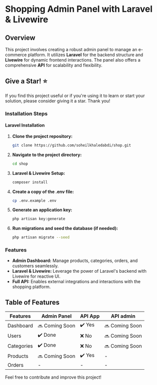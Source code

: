 # Shopping Admin Panel with Laravel & Livewire

## Overview

This project involves creating a robust admin panel to manage an e-commerce platform. It utilizes **Laravel** for the backend structure and **Livewire** for dynamic frontend interactions. The panel also offers a comprehensive **API** for scalability and flexibility.

## Give a Star! ⭐
If you find this project useful or if you're using it to learn or start your solution, please consider giving it a star. Thank you!

### Installation Steps

#### Laravel Installation

1. **Clone the project repository:**
   ```bash
   git clone https://github.com/soheilkhaledabdi/shop.git
   ```
2. **Navigate to the project directory:**
    ```bash
    cd shop
    ```
3. **Laravel & Livewire Setup:**
    ```bash
    composer install
    ```
4. **Create a copy of the .env file:**
    ```bash
    cp .env.example .env
    ```
5. **Generate an application key:**
    ```bash
    php artisan key:generate
    ```
6. **Run migrations and seed the database (if needed):**
    ```bash
    php artisan migrate --seed
    ```

### Features

- **Admin Dashboard:** Manage products, categories, orders, and customers seamlessly.
- **Laravel & Livewire:** Leverage the power of Laravel's backend with Livewire for reactive UI.
- **Full API:** Enables external integrations and interactions with the shopping platform.

## Table of Features

| Features         | Admin Panel   | API App      | API admin       |
| ---------------- | ------------- | ------------ | --------------- |
| Dashboard        | 🔜 Coming Soon | ✔️ Yes       | 🔜 Coming Soon  |
| Users            | ✔️ Done       | ❌ No        | 🔜 Coming Soon  |
| Categories       | ✔️ Done       | ❌ No        | 🔜 Coming Soon  |
| Products         | 🔜 Coming Soon | ✔️ Yes       | -               | 
| Orders           | -             | -            | -               |

Feel free to contribute and improve this project!
